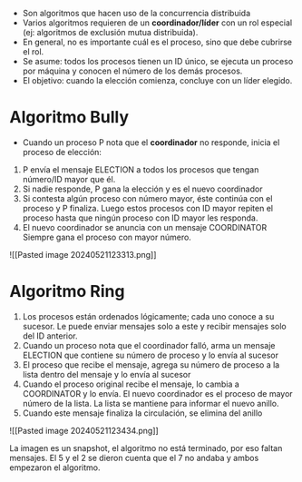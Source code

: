 - Son algoritmos que hacen uso de la concurrencia distribuida
- Varios algoritmos requieren de un **coordinador/líder** con un rol especial (ej: algoritmos de exclusión mutua distribuida). 
- En general, no es importante cuál es el proceso, sino que debe cubrirse el rol. 
- Se asume: todos los procesos tienen un ID único, se ejecuta un proceso por máquina y conocen el número de los demás procesos. 
- El objetivo: cuando la elección comienza, concluye con un líder elegido.

# Algoritmo Bully

- Cuando un proceso P nota que el **coordinador** no responde, inicia el proceso de elección:
1. P envía el mensaje ELECTION a todos los procesos que tengan número/ID mayor que él.
2. Si nadie responde, P gana la elección y es el nuevo coordinador
3. Si contesta algún proceso con número mayor, éste continúa con el proceso y P finaliza. Luego estos procesos con ID mayor repiten el proceso hasta que ningún proceso con ID mayor les responda.
4. El nuevo coordinador se anuncia con un mensaje COORDINATOR
Siempre gana el proceso con mayor número.

![[Pasted image 20240521123313.png]]

# Algoritmo Ring

1. Los procesos están ordenados lógicamente; cada uno conoce a su sucesor. Le puede enviar mensajes solo a este y recibir mensajes solo del ID anterior.
2. Cuando un proceso nota que el coordinador falló, arma un mensaje ELECTION que contiene su número de proceso y lo envía al sucesor 
3. El proceso que recibe el mensaje, agrega su número de proceso a la lista dentro del mensaje y lo envía al sucesor
4. Cuando el proceso original recibe el mensaje, lo cambia a COORDINATOR y lo envía. El nuevo coordinador es el proceso de mayor número de la lista. La lista se mantiene para informar el nuevo anillo.
5. Cuando este mensaje finaliza la circulación, se elimina del anillo

![[Pasted image 20240521123434.png]]

La imagen es un snapshot, el algoritmo no está terminado, por eso faltan mensajes. El 5 y el 2 se dieron cuenta que el 7 no andaba y ambos empezaron el algoritmo.